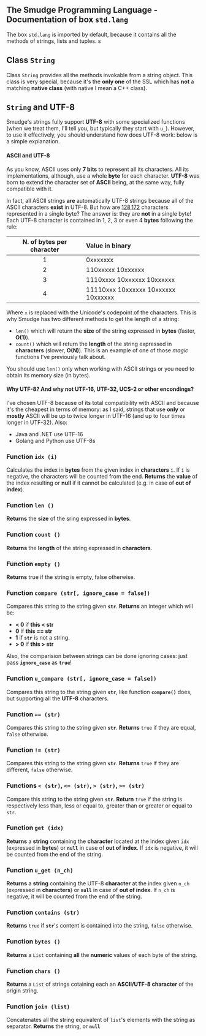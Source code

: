 ## The Smudge Programming Language - Documentation of box `std.lang`
The box `std.lang` is imported by default, because it contains all the methods
of strings, lists and tuples.
s
## Class `String`
Class `String` provides all the methods invokable from a string object.
This class is very special, because it's the **only one** of the SSL which
has **not** a matching **native class** (with native I mean a C++ class).

## `String` and **UTF-8**
Smudge's strings fully support **UTF-8** with some
specialized functions (when we treat them, I'll tell you,
but typically they start with `u_`). However, to use it
effectively, you should understand how does UTF-8
work: below is a simple explanation.

#### ASCII and UTF-8
As you know, ASCII uses only **7 bits** to represent all its
characters.
All its implementations, although, use a whole **byte** for
each character.
**UTF-8** was born to extend the character set of **ASCII**
being, at the
same way, fully compatible with it.

In fact, all ASCII strings **are**
automatically UTF-8 strings because all of the ASCII
characters **exist** in
UTF-8. But how are [128,172](http://www.unicode.org/versions/Unicode9.0.0/)
characters represented in a single byte? The answer is: they are **not** in
a single byte! Each UTF-8 character is contained in 1, 2, 3 or even 4 **bytes**
following the rule:

| N. of bytes per character | Value in binary |
|:-----------------------------:|:----------------|
|  1 | 0xxxxxxx |
|  2 | 110xxxxx 10xxxxxx |
|  3 | 1110xxxx 10xxxxxx 10xxxxxx |
|  4 | 11110xxx 10xxxxxx 10xxxxxx 10xxxxxx |
Where `x` is replaced with the Unicode's codepoint of the characters.
This is why Smudge has two different methods to get the length of a string:
 - `len()` which will return the **size** of the string expressed in **bytes**
    (faster, **O(1)**).
 - `count()` which will return the **length** of the string expressed
    in **characters** (slower, **O(N)**). This is an example of one of those
    *magic* functions I've previously talk about.

You should use `len()` only when working with ASCII strings or you need to
obtain its memory size (in bytes).

#### Why UTF-8? And why not UTF-16, UTF-32, UCS-2 or other encondings?
I've chosen UTF-8 because of its total compatibility with ASCII and because
it's the cheapest in terms of memory: as I said, strings that use **only** or
**mostly** ASCII will be up to twice longer in UTF-16 (and up to four times
longer in UTF-32). Also:
- Java and .NET use UTF-16
- Golang and Python use UTF-8s

### Function `idx (i)`
Calculates the index in **bytes** from the given index in **characters** `i`.
If `i` is negative, the characters will be counted from the end.
**Returns** the **value** of the index resulting or **null** if it cannot be
calculated (e.g. in case of **out of index**).

### Function `len ()`
**Returns** the **size** of the sring expressed in **bytes**.

### Function `count ()`
**Returns** the **length** of the string expressed in **characters**.

### Function `empty ()`
**Returns** true if the string is empty, false otherwise.

### Function `compare (str[, ignore_case = false])`
Compares this string to the string given **`str`**.
**Returns** an integer which will be:
- **< 0** if **this < str**
- **0** if **this == str**
- **1** if **`str`** is not a string.
- **> 0** if **this > str**

Also, the comparision between strings can be done ignoring
cases: just pass **`ignore_case`** as **`true`**!

### Function `u_compare (str[, ignore_case = false])`
Compares this string to the string given **`str`**, like
function **`compare()`** does, but supporting all the
**UTF-8** characters.

### Function `== (str)`
Compares this string to the string given **`str`**.
**Returns** `true` if they are equal, `false` otherwise.

### Function `!= (str)`
Compares this string to the string given **`str`**.
**Returns** `true` if they are different, `false` otherwise.

### Functions `< (str)`, `<= (str)`, `> (str)`, `>= (str)`
Compare this string to the string given **`str`**.
**Return** `true` if the string is respectively
less than, less or equal to, greater than or greater or equal
to `str`.

### Function `get (idx)`
**Returns** a **string** containing the **character**
located at the index given `idx` (expressed in **bytes**) or
**`null`** in case of **out of index**.
If `idx` is negative, it will be counted from the end of the
string.

### Function `u_get (n_ch)`
**Returns** a **string** containing the UTF-8 **character**
at the index given `n_ch` (expressed in **characters**) or
**`null`** in case of **out of index**.
If `n_ch` is negative, it will be counted from the end of the string.

### Function `contains (str)`
**Returns** `true` if **`str`**'s content is contained into
the string, `false` otherwise.

### Function `bytes ()`
**Returns** a `List` containing **all** the **numeric** values
of each byte of the string.

### Function `chars ()`
**Returns** a `List` of strings cotaining each an **ASCII/UTF-8 character**
of the origin string.

### Function `join (list)`
Concatenates all the string equivalent of `list`'s elements with the string as
separator.
**Returns** the string, or **`null`**
